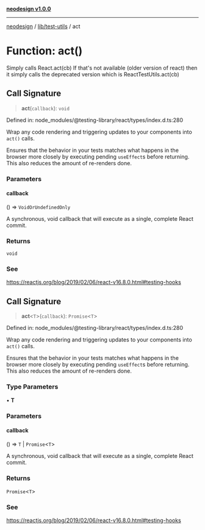 [**neodesign v1.0.0**](../../../README.md)

***

[neodesign](../../../modules.md) / [lib/test-utils](../README.md) / act

# Function: act()

Simply calls React.act(cb)
If that's not available (older version of react) then it
simply calls the deprecated version which is ReactTestUtils.act(cb)

## Call Signature

> **act**(`callback`): `void`

Defined in: node\_modules/@testing-library/react/types/index.d.ts:280

Wrap any code rendering and triggering updates to your components into `act()` calls.

Ensures that the behavior in your tests matches what happens in the browser
more closely by executing pending `useEffect`s before returning. This also
reduces the amount of re-renders done.

### Parameters

#### callback

() => `VoidOrUndefinedOnly`

A synchronous, void callback that will execute as a single, complete React commit.

### Returns

`void`

### See

https://reactjs.org/blog/2019/02/06/react-v16.8.0.html#testing-hooks

## Call Signature

> **act**\<`T`\>(`callback`): `Promise`\<`T`\>

Defined in: node\_modules/@testing-library/react/types/index.d.ts:280

Wrap any code rendering and triggering updates to your components into `act()` calls.

Ensures that the behavior in your tests matches what happens in the browser
more closely by executing pending `useEffect`s before returning. This also
reduces the amount of re-renders done.

### Type Parameters

• **T**

### Parameters

#### callback

() => `T` \| `Promise`\<`T`\>

A synchronous, void callback that will execute as a single, complete React commit.

### Returns

`Promise`\<`T`\>

### See

https://reactjs.org/blog/2019/02/06/react-v16.8.0.html#testing-hooks
